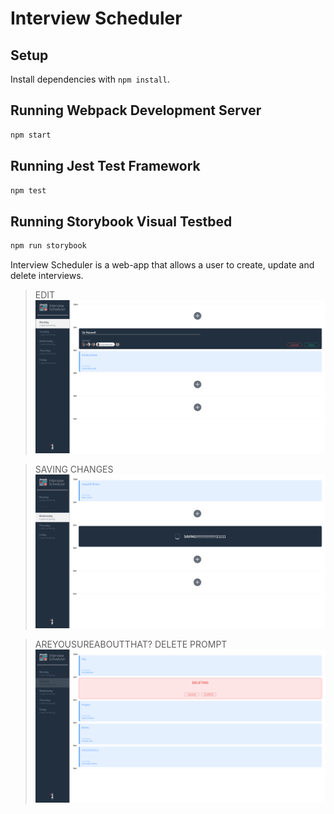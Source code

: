 # Interview Scheduler

## Setup

Install dependencies with `npm install`.

## Running Webpack Development Server

```sh
npm start
```

## Running Jest Test Framework

```sh
npm test
```

## Running Storybook Visual Testbed

```sh
npm run storybook
```

Interview Scheduler is a web-app that allows a user to create, update and delete interviews.


> EDIT
!["EDITING"](https://github.com/Mveer100/scheduler/blob/master/docs/SCHEDULER_SAVINg.png?raw=true)

>SAVING CHANGES
!["SAVING CHANGES"](https://github.com/Mveer100/scheduler/blob/master/docs/SAVINGTIME.png?raw=true)

>AREYOUSUREABOUTTHAT? DELETE PROMPT
!["Destructive action warning"](https://github.com/Mveer100/scheduler/blob/master/docs/DELETING--SCHEDULER.png?raw=true)